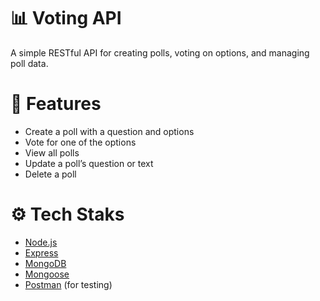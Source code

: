 # 📊 Voting API
A simple RESTful API for creating polls, voting on options, and managing poll data.

# 📌 Features
- Create a poll with a question and options
- Vote for one of the options
- View all polls
- Update a poll’s question or text
- Delete a poll

# ⚙ Tech Staks
- [Node.js](https://nodejs.org/)
- [Express](https://expressjs.com/)
- [MongoDB](https://www.mongodb.com/)
- [Mongoose](https://mongoosejs.com/)
- [Postman](https://www.postman.com/) (for testing)
